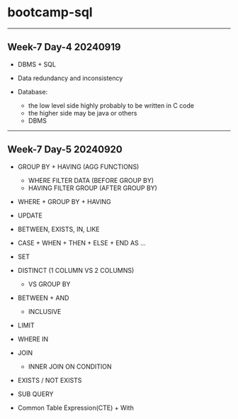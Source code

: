 # bootcamp-sql

***
## Week-7 Day-4 20240919
- DBMS + SQL

- Data redundancy and inconsistency
- Database:
  - the low level side highly probably to be written in C code
  - the higher side may be java or others
  - DBMS

***
## Week-7 Day-5 20240920

- GROUP BY + HAVING (AGG FUNCTIONS)
  - WHERE FILTER DATA (BEFORE GROUP BY)
  - HAVING FILTER GROUP (AFTER GROUP BY)

- WHERE + GROUP BY + HAVING

- UPDATE

- BETWEEN, EXISTS, IN, LIKE

- CASE + WHEN + THEN + ELSE + END AS ...

- SET

- DISTINCT (1 COLUMN VS 2 COLUMNS)
  - VS GROUP BY

- BETWEEN + AND
  - INCLUSIVE

- LIMIT

- WHERE IN

- JOIN
  - INNER JOIN ON CONDITION

- EXISTS / NOT EXISTS

- SUB QUERY
- Common Table Expression(CTE) + With